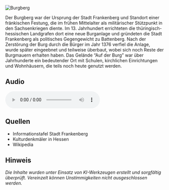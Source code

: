 ![Burgberg](./images/frankenberg/p3.jpg#pano)

Der Burgberg war der Ursprung der Stadt Frankenberg und Standort einer fränkischen Festung, die im frühen Mittelalter als militärischer Stützpunkt in den Sachsenkriegen diente. Im 13. Jahrhundert errichteten die thüringisch-hessischen Landgrafen dort eine neue Burganlage und gründeten die Stadt Frankenberg als politisches Gegengewicht zu Battenberg. Nach der Zerstörung der Burg durch die Bürger im Jahr 1376 verfiel die Anlage, wurde später eingeebnet und teilweise überbaut, wobei sich noch Reste der Burgmauern erhalten haben. Das Gelände “Auf der Burg” war über Jahrhunderte ein bedeutender Ort mit Schulen, kirchlichen Einrichtungen und Wohnhäusern, die teils noch heute genutzt werden.

## Audio

<audio controls class="full-width-audio">
  <source src="locales/frankenberg/de/p3.mp3" type="audio/mpeg">
  Dein Browser unterstützt kein Audioelement.
</audio>

## Quellen

- Informationstafel Stadt Frankenberg
- Kulturdenkmäler in Hessen
- Wikipedia

## Hinweis

_Die Inhalte wurden unter Einsatz von KI-Werkzeugen erstellt und sorgfältig überprüft. Vereinzelt können Unstimmigkeiten nicht ausgeschlossen werden._